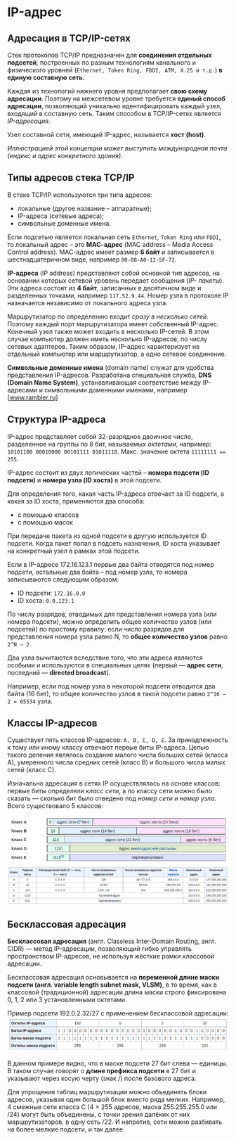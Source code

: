 # IP-адрес
## Адресация в TCP/IP-сетях
Стек протоколов TCP/IP предназначен для **соединения отдельных подсетей**, построенных по разным технологиям канального и физического уровней (`Ethernet, Token Ring, FDDI, ATM, X.25 и т.д.`) **в единую составную сеть.**

Каждая из технологий нижнего уровня предполагает **свою схему адресации**. Поэтому на межсетевом уровне требуется **единый способ адресации**, позволяющий уникально идентифицировать каждый узел, входящий в составную сеть. Таким способом в TCP/IP-сетях является *IP-адресация*.

Узел составной сети, имеющий IP-адрес, называется **хост (host)**.

*Иллюстрацией этой концепции может выступить международная почта (индекс и адрес конкретного здания).*

## Типы адресов стека TCP/IP
В стеке TCP/IP используются три типа адресов:
* локальные (другое название – аппаратные);
* IP-адреса (сетевые адреса);
* символьные доменные имена.

Если подсетью является локальная сеть `Ethernet`, `Token Ring` или `FDDI`, то локальный адрес – это **МАС-адрес** (MAC address – Media Access Control address).
МАС-адрес имеет размер **6 байт** и записывается в шестнадцатеричном виде, например `00-08-А0-12-5F-72`.

**IP-адреса** (IP address) представляют собой основной тип адресов, на основании которых сетевой уровень передает сообщения (*IP- пакеты*). Эти адреса состоят из **4 байт**, записанных в десятичном виде и разделенных точками, например `117.52.9.44`. Номер узла в протоколе IP назначается независимо от локального адреса узла.

Маршрутизатор по определению входит *сразу в несколько сетей*. Поэтому каждый порт маршрутизатора имеет собственный IP-адрес. Конечный узел также может входить в несколько IP-сетей. В этом случае компьютер должен иметь несколько IP-адресов, по числу сетевых адаптеров. Таким образом, IP-адрес характеризует не отдельный компьютер или маршрутизатор, а одно сетевое соединение.

**Символьные доменные имена** (domain name) служат для удобства представления IP-адресов. Разработана специальная служба, **DNS (Domain Name System)**, устанавливающая соответствие между IP-адресами и символьными доменными именами, например [www.rambler.ru]

## Структура IP-адреса
IP-адрес представляет собой 32-разрядное двоичное число, разделенное на группы по 8 бит, называемых *октетами*, например: `10101100 00010000 00101111 01011110`. Макс. значение октета `11111111 == 255`.

IP-адрес состоит из двух логических частей – **номера подсети (ID подсети)** и **номера узла (ID хоста)** в этой подсети.

Для определения того, какая часть IP-адреса отвечает за ID подсети, а какая за ID хоста, применяются два способа:
* с помощью классов
* с помощью масок

При передаче пакета из одной подсети в другую используется ID подсети. Когда пакет попал в подсеть назначения, ID хоста указывает на конкретный узел в рамках этой подсети.

Если в IP-адресе 172.16.123.1 первые два байта отводятся под номер подсети, остальные два байта – под номер узла, то номера записываются следующим образом:
* ID подсети: `172.16.0.0`
* ID хоста: `0.0.123.1`

По числу разрядов, отводимых для представления номера узла (или номера подсети), можно определить общее количество узлов (или подсетей) по простому правилу: если число разрядов для представления номера узла равно N, то **общее количество узлов** равно `2^N – 2`.

Два узла вычитаются вследствие того, что эти адреса являются особыми и используются в специальных целях (первый — **адрес сети**, последний — **directed broadcast**).

Например, если под номер узла в некоторой подсети отводится два байта (16 бит), то общее количество узлов в такой подсети равно `2^16 – 2 = 65534` узла.

## Классы IP-адресов
Существует пять классов IP-адресов: `A, B, C, D, E`. За принадлежность к тому или иному классу отвечают первые биты IP-адреса. Целью такого деления являлось создание малого числа больших сетей (класса А), умеренного числа средних сетей (класс В) и большого числа малых сетей (класс С).

Изначально адресация в сетях IP осуществлялась на основе классов: первые биты определяли *класс сети*, а по классу сети можно было сказать — сколько бит было отведено под *номер сети и номер узла*. Всего существовало 5 классов:

![IP Classes](./ip_classes.png)
![IP Classes with networks](./ip_classes_2.png)

## Бесклассовая адресация
**Бесклассовая адресация** (англ. Classless Inter-Domain Routing, англ. CIDR) — метод IP-адресации, позволяющий гибко управлять пространством IP-адресов, не используя жёсткие рамки классовой адресации.

Бесклассовая адресация основывается на **переменной длине маски подсети (англ. variable length subnet mask, VLSM)**, в то время, как в классовой (традиционной) адресации длина маски строго фиксирована 0, 1, 2 или 3 установленными октетами.

Пример подсети 192.0.2.32/27 с применением бесклассовой адресации:
![IP Classless](./ip_classless.png)

В данном примере видно, что в маске подсети 27 бит слева — единицы. В таком случае говорят о **длине префикса подсети** в 27 бит и указывают через косую черту (знак /) после базового адреса.

Для упрощения таблиц маршрутизации можно объединять блоки адресов, указывая один большой блок вместо ряда мелких. Например, 4 смежные сети класса C (4 × 255 адресов, маска 255.255.255.0 или /24) могут быть объединены, с точки зрения далёких от них маршрутизаторов, в одну сеть /22. И напротив, сети можно разбивать на более мелкие подсети, и так далее.